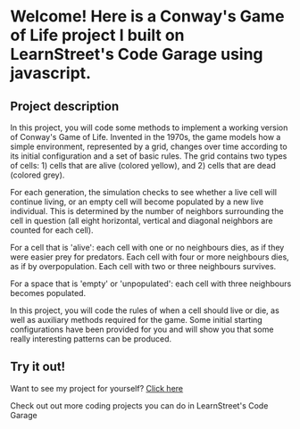 
Welcome! Here is a Conway's Game of Life project I built on LearnStreet's Code Garage using javascript.
===============================================================================================================

Project description
-------------------------

In this project, you will code some methods to implement a working version of Conway's Game of Life. Invented in the 1970s, the game models how a simple environment, represented by a grid, changes over time according to its initial configuration and a set of basic rules. The grid contains two types of cells: 1) cells that are alive (colored yellow), and 2) cells that are dead (colored grey).

For each generation, the simulation checks to see whether a live cell will continue living, or an empty cell will become populated by a new live individual. This is determined by the number of neighbors surrounding the cell in question (all eight horizontal, vertical and diagonal neighbors are counted for each cell).

For a cell that is 'alive': each cell with one or no neighbours dies, as if they were easier prey for predators. Each cell with four or more neighbours dies, as if by overpopulation. Each cell with two or three neighbours survives.

For a space that is 'empty' or 'unpopulated': each cell with three neighbours becomes populated.

In this project, you will code the rules of when a cell should live or die, as well as auxiliary methods required for the game. Some initial starting configurations have been provided for you and will show you that some really interesting patterns can be produced.

Try it out!
--------------

Want to see my project for yourself? [Click here](http://localhost:5000//view_profile/5068deef76b99c542c000031/project)

Check out out more coding projects you can do in LearnStreet's Code Garage
		